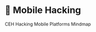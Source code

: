 # 📱 Mobile Hacking

CEH Hacking Mobile Platforms Mindmap



<figure><img src="../../../.gitbook/assets/Hacking-Mobile-Platforms.png" alt=""><figcaption></figcaption></figure>
